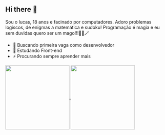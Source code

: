## Hi there 🔮

Sou o lucas, 18 anos e facinado por computadores. Adoro problemas logiscos, de enigmas a matemática e sudoku! Programação é magia e eu sem duvidas quero ser um mago!!!🧙‍♂️🪄

- 🔭 Buscando primeira vaga como desenvolvedor 
- 🌱 Estudando Front-end
- ⚡ Procurando sempre aprender mais

<a href="https://github.com/anuraghazra/github-readme-stats">
  <img height=200 align="center" src="https://github-readme-stats.vercel.app/api?username=lucas-txt&theme=merko" />
</a>
<a href="https://github.com/anuraghazra/convoychat">
  <img height=200 align="center" src="https://github-readme-stats.vercel.app/api/top-langs?username=lucas-txt&layout=compact&langs_count=20&card_width=320&theme=merko" />
</a>

